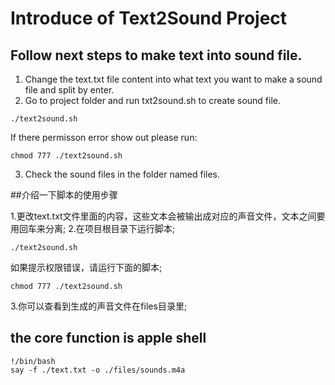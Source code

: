 # Introduce of Text2Sound Project

[image]: https://raw.githubusercontent.com/f1982/Text2Sound/master/images/how-to-use-it.gif "how to use text 2 sound gif"

## Follow next steps to make text into sound file.

1. Change the text.txt file content into what text you want to make a sound file and split by enter.
2. Go to project folder and run txt2sound.sh to create sound file.

```shell
./text2sound.sh
```

If there permisson error show out please run:

```shell
chmod 777 ./text2sound.sh
```

3. Check the sound files in the folder named files.

##介绍一下脚本的使用步骤

1.更改text.txt文件里面的内容，这些文本会被输出成对应的声音文件，文本之间要用回车来分离;
2.在项目根目录下运行脚本;

```shell
./text2sound.sh
```

如果提示权限错误，请运行下面的脚本;

```shell
chmod 777 ./text2sound.sh 
```

3.你可以查看到生成的声音文件在files目录里;

## the core function is apple shell

```shell
!/bin/bash
say -f ./text.txt -o ./files/sounds.m4a 
```
